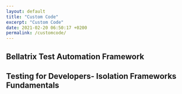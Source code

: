 ```yaml
---
layout: default
title: "Custom Code"
excerpt: "Custom Code"
date: 2021-02-20 06:50:17 +0200
permalink: /customcode/
---
```


## Bellatrix Test Automation Framework

## Testing for Developers- Isolation Frameworks Fundamentals
